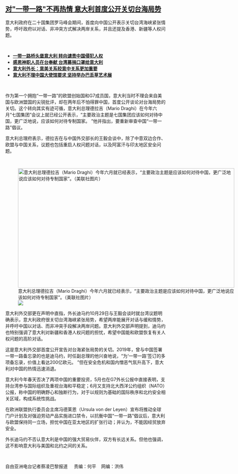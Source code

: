 <!--1635883500000-->
[对"一带一路"不再热情   意大利首度公开关切台海局势](https://www.rfa.org/mandarin/yataibaodao/junshiwaijiao/cl3-11022021113406.html)
------

<p></p><p>意大利政府在二十国集团罗马峰会期间，首度向中国公开表示关切台湾海峡紧张情势，呼吁政府以对话、非冲突方式解决两岸关系，并且还提及香港、新疆等人权问题。</p><p><br/></p><ul><li><a href="https://www.rfa.org/mandarin/yataibaodao/junshiwaijiao/cl-05312021160148.html"><strong>一带一路桥头堡意大利 转向谴责中国侵犯人权</strong></a></li><li><a href="https://www.rfa.org/mandarin/yataibaodao/huanjing/hx1-04032020083545.html"><strong>感恩神职人员在台奉献 台湾募捐口罩给意大利</strong></a></li><li><strong><a href="https://www.rfa.org/mandarin/yataibaodao/junshiwaijiao/cl-06292021130604.html">意大利外长：意美关系较意中关系更加重要</a></strong></li><li><strong><a href="https://www.rfa.org/mandarin/Xinwen/1-10222021104455.html">意大利不理中国大使馆要求 坚持举办巴丢草艺术展</a></strong></li></ul><p><br/></p><p>作为第一个拥抱<span>“</span><span>一带一路</span><span>”</span><span>的欧盟创始国和</span><span>G7</span><span>成员国，意大利当时不理会来自美国与欧洲盟国的尖锐批评，却在两年后不怕得罪中国，首度公开谈论对台海局势的关切。这个转向其实有迹可循，意大利总理德拉吉（</span><span>Mario Draghi</span><span>）在今年六月</span><span>“</span><span>七国集团</span><span>”</span><span>会议上就已经公开表示，</span><span>“</span><span>主要政治主题是七国集团应该如何对待中国，更广泛地说，应该如何对待专制国家。</span><span> ”</span><span>他并指出，要重新审查中国</span><span>“</span><span>一带一路</span><span>”</span><span>倡议。</span></p><p><span>意大利总理府表示，德拉吉在与中国外交部长的王毅会谈中，除了中意双边合作、欧盟与中国关系，议题也包括重启人权问题对话，以及阿富汗与印太地区安全问题。</span></p><p><span> <figure class="image-richtext image-inline captioned" style="width:680px;"><img alt="意大利总理德拉吉（Mario Draghi）今年六月就已经表示，“主要政治主题是应该如何对待中国，更广泛地说应该如何对待专制国家”。（美联社图片）" height="375" src="https://www.rfa.org/mandarin/yataibaodao/junshiwaijiao/cl3-11022021113406.html/cl1102f.jpg/@@images/685119b6-54a2-4aa0-8484-8e1afda8390f.jpeg" title="cl1102f.jpg" width="680"/><figcaption class="image-caption">意大利总理德拉吉（Mario Draghi）今年六月就已经表示，“主要政治主题是应该如何对待中国，更广泛地说应该如何对待专制国家”。（美联社图片）</figcaption><small></small><div id="zoomattribute"><a data-caption="意大利总理德拉吉（Mario Draghi）今年六月就已经表示，“主要政治主题是应该如何对待中国，更广泛地说应该如何对待专制国家”。（美联社图片）" data-fancybox="" href="https://www.rfa.org/mandarin/yataibaodao/junshiwaijiao/cl3-11022021113406.html/cl1102f.jpg" id="single_image" title="意大利总理德拉吉（Mario Draghi）今年六月就已经表示，“主要政治主题是应该如何对待中国，更广泛地说应该如何对待专制国家”。（美联社图片）"><img src="/++plone++rfa-resources/img/icon-zoom.png"/></a></div></figure></span></p><p><span>意大利外交部更在声明中直指，外长迪马约</span><span>10</span><span>月</span><span>29</span><span>日与王毅会谈时就台湾议题明确表示，意大利政府很关切台湾海峡紧张局势，希望两岸能展开对话与缓和情势，并呼吁中国以对话、而非冲突手段解决两岸问题。意大利外交部声明提到，迪马约也特别强调了意大利对新疆和香港人权问题的担忧，希望中国能和欧盟恢复有关人权问题的高阶对话。</span></p><p><span>这是意大利外交部首度公开宣告对台海紧张局势的关切。</span><span>2019</span><span>年，曾与中国签署一带一路备忘录的也是迪马约，时任副总理的他兴奋地说，</span><span>“</span><span>为</span><span>‘</span><span>一带一路</span><span>’</span><span>签订的多项备忘录，价值上看达</span><span>200</span><span>亿欧元。</span><span> ”</span><span>但在安全危机和国内憎恶气氛升高下，意大利对中国的热情迅速消退。</span></p><p><span>意大利今年春天否决了两项中国的重要投资，</span><span>5</span><span>月也在</span><span>G7</span><span>外长公报中直接表明，支持台湾参与国际组织及重视台海和平稳定；</span><span>6</span><span>月又支持北大西洋公约组织（</span><span>NATO</span><span>）公报，称中国的明确野心和独断行为，对于以规则为基础的国际秩序和北约安全相关区域，构成系统性挑战。</span></p><p><span>在欧洲联盟执行委员会主席冯德莱恩（</span><span>Ursula von der Leyen</span><span>）宣布将推动全球门户计划及对强迫劳动产品实施进口禁令，以抗衡中国</span><span>“</span><span>一带一路</span><span>”</span><span>倡议后，意大利与欧盟保持同一立场，担忧中国在亚太地区的扩张行动；并认为，不能因经贸放弃安全。</span></p><p><span>外长迪马约不否认意大利是中国的强大贸易伙伴，双方有长远关系。但他也强调，这不影响意大利与美国和北约之间的关系。<p><br/></p><p><span>自由亚洲电台记者蔡凌巴黎报道     责编：何平    网编：洪伟<br/></span></p></span></p>
